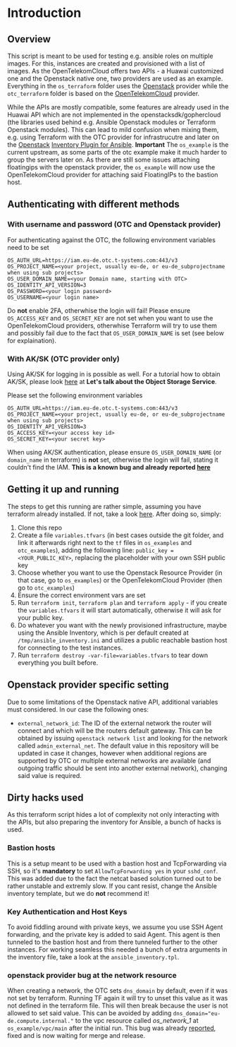 # Introduction

## Overview
This script is meant to be used for testing e.g. ansible roles on multiple images. For this, instances are created and provisioned with a list of images. As the OpenTelekomCloud offers two APIs - a Huawai customized one and the Openstack native one, two providers are used as an example. Everything in the `os_terraform` folder uses the [Openstack](https://www.terraform.io/docs/providers/openstack/) provider while the `otc_terraform` folder is based on the [OpenTelekomCloud](https://www.terraform.io/docs/providers/opentelekomcloud/) provider.

While the APIs are mostly compatible, some features are already used in the Huawai API which are not implemented in the openstacksdk/gophercloud (the libraries used behind e.g. Ansible Openstack modules or Terraform Openstack modules). This can lead to mild confusion when mixing them, e.g. using Terraform with the OTC provider for infrastrucutre and later on the [Openstack](https://docs.ansible.com/ansible/latest/plugins/inventory/openstack.html) [Inventory Plugin for Ansible](https://docs.ansible.com/ansible/latest/plugins/inventory.html).
**Important** The `os_example` is the current upstream, as some parts of the otc example make it much harder to group the servers later on. As there are still some issues attaching floatingips with the openstack provider, the `os_example` will now use the OpenTelekomCloud provider for attaching said FloatingIPs to the bastion host.

##  Authenticating with different methods

### With username and password (OTC and Openstack provider)
For authenticating against the OTC, the following environment variables need to be set
```
OS_AUTH_URL=https://iam.eu-de.otc.t-systems.com:443/v3
OS_PROJECT_NAME=<your project, usually eu-de, or eu-de_subprojectname when using sub projects>
OS_USER_DOMAIN_NAME=<your Domain name, starting with OTC>
OS_IDENTITY_API_VERSION=3
OS_PASSWORD=<your login password>
OS_USERNAME=<your login name>
```

Do **not** enable 2FA, otherwhise the login will fail! Please ensure `OS_ACCESS_KEY` and `OS_SECRET_KEY` are not set when you want to use the OpenTelekomCloud providers, otherwhise Terraform will try to use them and possibly fail due to the fact that `OS_USER_DOMAIN_NAME` is set (see below for explaination).

### With AK/SK (OTC provider only)
Using AK/SK for logging in is possible as well. For a tutorial how to obtain AK/SK, please look [here](https://cloud.telekom.de/de/infrastruktur/open-telekom-cloud/tutorials/apis-opentelekomcloud) at **Let's talk about the Object Storage Service**.

Please set the following environment variables
```
OS_AUTH_URL=https://iam.eu-de.otc.t-systems.com:443/v3
OS_PROJECT_NAME=<your project, usually eu-de, or eu-de_subprojectname when using sub projects>
OS_IDENTITY_API_VERSION=3
OS_ACCESS_KEY=<your access key id>
OS_SECRET_KEY=<your secret key>
```

When using AK/SK authentication, please ensure `OS_USER_DOMAIN_NAME` (or `domain_name` in terraform) is **not** set, otherwise the login will fail, stating it couldn't find the IAM.
**This is a known bug and already reported [here](https://github.com/terraform-providers/terraform-provider-opentelekomcloud/issues/343)**

## Getting it up and running
The steps to get this running are rather simple, assuming you have terraform already installed. If not, take a look [here](https://learn.hashicorp.com/terraform/getting-started/install.html). After doing so, simply:
1. Clone this repo
2. Create a file `variables.tfvars` (in best cases outside the git folder, and link it afterwards right next to the `tf` files in `os_examples` and `otc_examples`), adding the following line: `public_key = <YOUR_PUBLIC_KEY>`, replacing the placeholder with your own SSH public key
3. Choose whether you want to use the Openstack Resource Provider (in that case, go to `os_examples`) or the OpenTelekomCloud Provider (then go to `otc_examples`)
4. Ensure the correct environment vars are set
5. Run `terraform init`, `terraform plan` and `terraform apply` - if you create the `variables.tfvars` it will start automatically, otherwise it will ask for your public key.
6. Do whatever you want with the newly provisioned infrastructure, maybe using the Ansible Inventory, which is per default created at `/tmp/ansible_inventory.ini` and utilizes a public reachable bastion host for connecting to the test instances.
8. Run `terraform destroy -var-file=variables.tfvars` to tear down everything you built before.

## Openstack provider specific setting
Due to some limitations of the Openstack native API, additional variables must considered. In our case the following ones:
- `external_network_id`: The ID of the external network the router will connect and which will be the routers default gateway. This can be obtained by issuing `openstack network list` and looking for the network called `admin_external_net`. The default value in this repository will be updated in case it changes, however when additional regions are supported by OTC or multiple external networks are available (and outgoing traffic should be sent into another external network), changing said value is required.

## Dirty hacks used
As this terraform script hides a lot of complexity not only interacting with the APIs, but also preparing the inventory for Ansible, a bunch of hacks is used.

### Bastion hosts
This is a setup meant to be used with a bastion host and TcpForwarding via SSH, so it's **mandatory** to set `AllowTcpForwarding yes` in your `sshd_conf`. This was added due to the fact the netcat based solution turned out to be rather unstable and extremly slow. If you cant resist, change the Ansible inventory template, but we do **not** recommend it!

### Key Authentication and Host Keys
To avoid fiddling around with private keys, we assume you use SSH Agent forwarding, and the private key is added to said Agent. This agent is then tunneled to the bastion host and from there tunneled further to the other instances. For working seamless this needed a bunch of extra arguments in the inventory file, take a look at the `ansible_inventory.tpl`.

### openstack provider bug at the network resource
When creating a network, the OTC sets `dns_domain` by default, even if it was not set by terraform. Running TF again it will try to unset this value as it was not defined in the terraform file. This will then break because the user is not allowed to set said value. This can be avoided by adding `dns_domain="eu-de.compute.internal."` to the vpc resource called *os_network_1* at `os_example/vpc/main` after the initial run.
This bug was already [reported](https://github.com/terraform-providers/terraform-provider-openstack/issues/836), fixed and is now waiting for merge and release.
